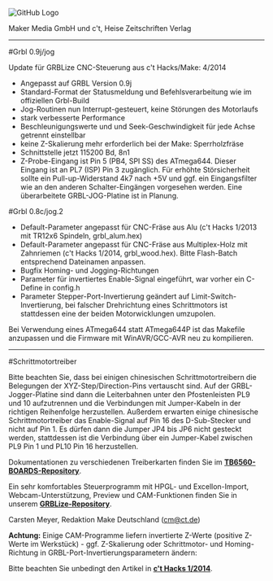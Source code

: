 ![GitHub Logo](http://www.heise.de/make/icons/make_logo.png)

Maker Media GmbH und c't, Heise Zeitschriften Verlag

***

#Grbl 0.9j/jog

Update für GRBLize CNC-Steuerung aus c't Hacks/Make: 4/2014

- Angepasst auf GRBL Version 0.9j
- Standard-Format der Statusmeldung und Befehlsverarbeitung wie im offiziellen Grbl-Build 
- Jog-Routinen nun Interrupt-gesteuert, keine Störungen des Motorlaufs
- stark verbesserte Performance
- Beschleunigungswerte und und Seek-Geschwindigkeit für jede Achse getrennt einstellbar
- keine Z-Skalierung mehr erforderlich bei der Make: Sperrholzfräse
- Schnittstelle jetzt 115200 Bd, 8n1
- Z-Probe-Eingang ist Pin 5 (PB4, SPI SS) des ATmega644. Dieser Eingang ist an PL7 (ISP) Pin 3 zugänglich. Für erhöhte Störsicherheit sollte ein Pull-up-Widerstand 4k7 nach +5V und ggf. ein Eingangsfilter wie an den anderen Schalter-Eingängen vorgesehen werden. Eine überarbeitete GRBL-JOG-Platine ist in Planung.


#Grbl 0.8c/jog.2 

- Default-Parameter angepasst für CNC-Fräse aus Alu (c't Hacks 1/2013 mit TR12x6 Spindeln, grbl_alum.hex) 
- Default-Parameter angepasst für CNC-Fräse aus Multiplex-Holz mit Zahnriemen (c't Hacks 1/2014, grbl_wood.hex). Bitte Flash-Batch entsprechend Dateinamen anpassen.
- Bugfix Homing- und Jogging-Richtungen
- Parameter für invertiertes Enable-Signal eingeführt, war vorher ein C-Define in config.h
- Parameter Stepper-Port-Invertierung geändert auf Limit-Switch-Invertierung, bei falscher Drehrichtung eines Schrittmotors ist stattdessen eine der beiden Motorwicklungen umzupolen.

Bei Verwendung eines ATmega644 statt ATmega644P ist das Makefile anzupassen und die Firmware mit WinAVR/GCC-AVR neu zu 
kompilieren.

***

#Schrittmotortreiber

Bitte beachten Sie, dass bei einigen chinesischen Schrittmotortreibern die Belegungen der XYZ-Step/Direction-Pins 
vertauscht sind. Auf der GRBL-Jogger-Platine sind dann die Leiterbahnen unter den Pfostenleisten PL9 und 10 
aufzutrennen und die Verbindungen mit Jumper-Kabeln in der richtigen Reihenfolge herzustellen. Außerdem erwarten einige 
chinesische Schrittmotortreiber das Enable-Signal auf Pin 16 des D-Sub-Stecker und nicht auf Pin 1. Es dürfen dann die 
Jumper JP4 bis JP6 nicht gesteckt werden, stattdessen ist die Verbindung über ein Jumper-Kabel zwischen PL9 Pin 1 und 
PL10 Pin 16 herzustellen.

Dokumentationen zu verschiedenen Treiberkarten finden Sie im **[TB6560-BOARDS-Repository](https://github.com/heise/TB6560-BOARDS)**. 

Ein sehr komfortables Steuerprogramm mit HPGL- und Excellon-Import, Webcam-Unterstützung, Preview und 
CAM-Funktionen finden Sie in unserem **[GRBLize-Repository](https://github.com/heise/GRBLize)**. 

Carsten Meyer, Redaktion Make Deutschland (cm@ct.de)

**Achtung:** Einige CAM-Programme liefern invertierte Z-Werte (positive Z-Werte im Werkstück) - ggf. Z-Skalierung oder Schrittmotor- und Homing-Richtung in GRBL-Port-Invertierungsparametern ändern:

Bitte beachten Sie unbedingt den Artikel in **[c't Hacks 1/2014](http://heise.de/-2109420)**.
